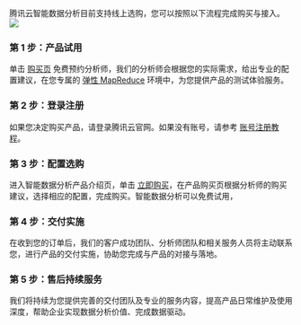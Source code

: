 腾讯云智能数据分析目前支持线上选购，您可以按照以下流程完成购买与接入。
![](https://main.qcloudimg.com/raw/a0b6e76f1cd790e49fbcde8ee2f575b7.svg)

### 第 1 步：产品试用
单击 [购买页](https://buy.cloud.tencent.com/ida) 免费预约分析师，我们的分析师会根据您的实际需求，给出专业的配置建议，在您专属的 [弹性 MapReduce](https://cloud.tencent.com/product/emr) 环境中，为您提供产品的测试体验服务。

### 第 2 步：登录注册
如果您决定购买产品，请登录腾讯云官网。如果没有账号，请参考 [账号注册教程](https://cloud.tencent.com/document/product/378/17985)。

### 第 3 步：配置选购
进入智能数据分析产品介绍页，单击 [立即购买](https://buy.cloud.tencent.com/ida)，在产品购买页根据分析师的购买建议，选择相应的配置，完成购买。智能数据分析可以免费试用，

### 第 4 步：交付实施
在收到您的订单后，我们的客户成功团队、分析师团队和相关服务人员将主动联系您，进行产品的交付实施，协助您完成与产品的对接与落地。

### 第 5 步：售后持续服务
我们将持续为您提供完善的交付团队及专业的服务内容，提高产品日常维护及使用深度，帮助企业实现数据分析价值、完成数据驱动。

